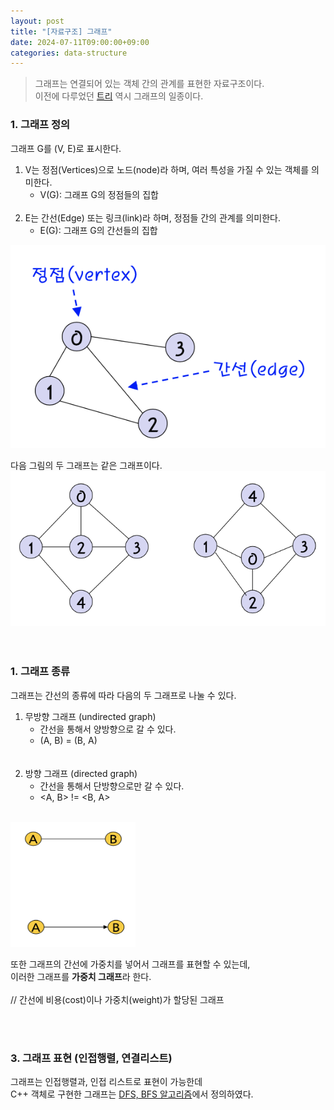 ```yaml
---
layout: post
title: "[자료구조] 그래프"
date: 2024-07-11T09:00:00+09:00
categories: data-structure
---
```

> 그래프는 연결되어 있는 객체 간의 관계를 표현한 자료구조이다.<br>
이전에 다루었던 <a href = "/data-structure/2024/07/10/ds4.html">트리</a> 역시 그래프의 일종이다.

### 1. 그래프 정의
그래프 G를 (V, E)로 표시한다.

1. V는 정점(Vertices)으로 노드(node)라 하며, 여러 특성을 가질 수 있는 객체를 의미한다.
    - V(G): 그래프 G의 정점들의 집합
<br><br>
2. E는 간선(Edge) 또는 링크(link)라 하며, 정점들 간의 관계를 의미한다.
    - E(G): 그래프 G의 간선들의 집합

![alt text](/public/img/graph-1.png)<br>

다음 그림의 두 그래프는 같은 그래프이다.
![alt text](/public/img/graph-2.png)<br><br><br>

### 1. 그래프 종류
그래프는 간선의 종류에 따라 다음의 두 그래프로 나눌 수 있다.

1. 무방향 그래프 (undirected graph)
    - 간선을 통해서 양방향으로 갈 수 있다. 
    - (A, B) = (B, A)           
<br><br>
2. 방향 그래프 (directed graph)
    - 간선을 통해서 단방향으로만 갈 수 있다.
    - <A, B> != <B, A>
<br>
<img src = "/public/img/graph-4.png" height = "200px" width = "200px">

<br>

또한 그래프의 간선에 가중치를 넣어서 그래프를 표현할 수 있는데,<br>
이러한 그래프를 <strong>가중치 그래프</strong>라 한다.
<br> <br>
// 간선에 비용(cost)이나 가중치(weight)가 할당된 그래프

<br><br>

### 3. 그래프 표현 (인접행렬, 연결리스트)
그래프는 인접행렬과, 인접 리스트로 표현이 가능한데<br>
C++ 객체로 구현한 그래프는 <a href = "/algorithm/2024/07/09/algo3.html">DFS, BFS 알고리즘</a>에서 정의하였다.

<br><br>

